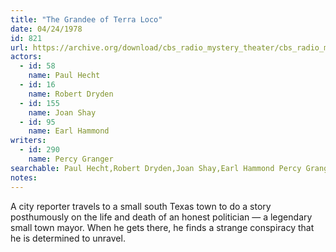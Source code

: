 ```yaml
---
title: "The Grandee of Terra Loco"
date: 04/24/1978
id: 821
url: https://archive.org/download/cbs_radio_mystery_theater/cbs_radio_mystery_theater-0801-0850.zip/cbs_radio_mystery_theater-0801-0850%2Fcbsrmt_0821_the_grandee_of_terra_loco.mp3
actors:  
  - id: 58
    name: Paul Hecht  
  - id: 16
    name: Robert Dryden  
  - id: 155
    name: Joan Shay  
  - id: 95
    name: Earl Hammond
writers:  
  - id: 290
    name: Percy Granger
searchable: Paul Hecht,Robert Dryden,Joan Shay,Earl Hammond Percy Granger
notes:  
---
```

A city reporter travels to a small south Texas town to do a story posthumously on the life and death of an honest politician — a legendary small town mayor. When he gets there, he finds a strange conspiracy that he is determined to unravel.